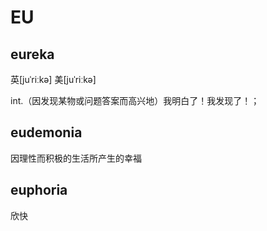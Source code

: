 # EU

## eureka

英[juˈriːkə] 美[juˈriːkə]

int.（因发现某物或问题答案而高兴地）我明白了！我发现了！；

## eudemonia

因理性而积极的生活所产生的幸福

## euphoria

欣快


